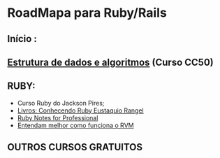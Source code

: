 # RoadMapa para Ruby/Rails

## Início :
## [Estrutura de dados e algoritmos](https://ead.napratica.org.br/enrollments/4626020/courses/36692) (Curso CC50)

## RUBY:
* Curso Ruby do Jackson Pires;
* [Livros: Conhecendo Ruby Eustaquio Rangel](https://stream2.doceru.com/pdf_dummy/eyJpZCI6IjgxMDA2MTkiLCJuYW1lIjoiQ29uaGVjZW5kbyBSdWJ5IC0gRXVzdFx1MDBlMXF1aW8gUmFuZ2VsIiwiZXh0ZW5zaW9uIjoicGRmIiwiY2hlY2tzdW1faWQiOiIxNjIyNTg5MCJ9?)
* [Ruby Notes for Professional](https://www.computer-pdf.com/aff1621254f7c1be92f64550478c56e6)
* [Entendam melhor como funciona o RVM](https://www.youtube.com/watch?v=mS1cWAbZ1rQ)



## OUTROS CURSOS GRATUITOS
